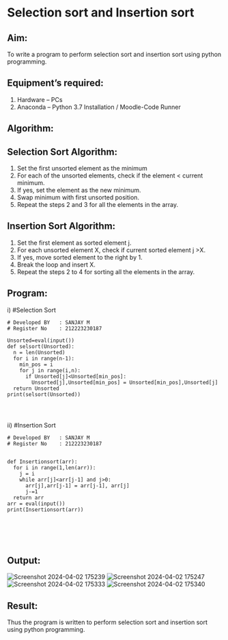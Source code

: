 # Selection sort and Insertion sort
## Aim:
To write a program to perform selection sort and insertion sort using python programming.
## Equipment’s required:
1.	Hardware – PCs
2.	Anaconda – Python 3.7 Installation / Moodle-Code Runner
## Algorithm:
## Selection Sort Algorithm:
1.	Set the first unsorted element as the minimum
2.	For each of the unsorted elements, check if the element < current minimum.
3.	If yes, set the element as the new minimum.
4.	Swap minimum with first unsorted position.
5.	Repeat the steps 2 and 3 for all the elements in the array.
## Insertion Sort Algorithm:
1.	Set the first element as sorted element j.
2.	For each unsorted element X, check if current sorted element j >X.
3.	If yes, move sorted element to the right by 1.
4.	Break the loop and insert X.
5.	Repeat the steps 2 to 4 for sorting all the elements in the array.
## Program:
i)	#Selection Sort
```
# Developed BY   : SANJAY M
# Register No    : 212223230187

Unsorted=eval(input())
def selsort(Unsorted):
  n = len(Unsorted)
  for i in range(n-1):
    min_pos = i
    for j in range(i,n):
      if Unsorted[j]<Unsorted[min_pos]:
        Unsorted[j],Unsorted[min_pos] = Unsorted[min_pos],Unsorted[j]
  return Unsorted
print(selsort(Unsorted))




```
ii)	#Insertion Sort
```
# Developed BY   : SANJAY M
# Register No    : 212223230187


def Insertionsort(arr):
  for i in range(1,len(arr)):
    j = i
    while arr[j]<arr[j-1] and j>0:
      arr[j],arr[j-1] = arr[j-1], arr[j]
      j-=1
  return arr
arr = eval(input())
print(Insertionsort(arr))






```

## Output:
![Screenshot 2024-04-02 175239](https://github.com/sanjayofficial2005/Sorting-Algorithms/assets/148048602/80f188e7-042c-428f-9b3b-57a74b35bf1e)
![Screenshot 2024-04-02 175247](https://github.com/sanjayofficial2005/Sorting-Algorithms/assets/148048602/365413a0-3f4a-400c-9f10-18873c61db17)
![Screenshot 2024-04-02 175333](https://github.com/sanjayofficial2005/Sorting-Algorithms/assets/148048602/45e1675a-56fa-419a-bb34-332f35a791a2)
![Screenshot 2024-04-02 175340](https://github.com/sanjayofficial2005/Sorting-Algorithms/assets/148048602/971d22ef-718d-4487-8428-59d682fcbe00)


## Result:
Thus the program is written to perform selection sort and insertion sort using python programming.
